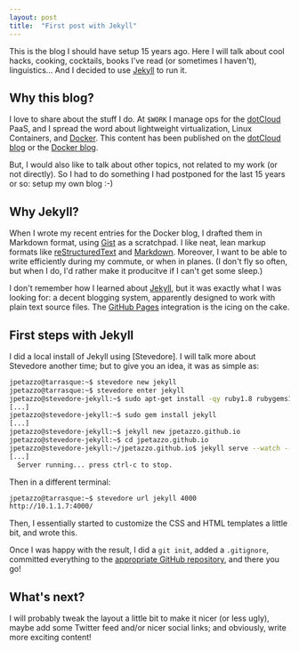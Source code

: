 ```yaml
---
layout: post
title:  "First post with Jekyll"
---
```


This is the blog I should have setup 15 years ago. Here I will
talk about cool hacks, cooking, cocktails, books I've read
(or sometimes I haven't), linguistics... And I decided to use
[Jekyll][] to run it.


## Why this blog?

I love to share about the stuff I do. At `$WORK` I manage ops
for the [dotCloud][] PaaS, and I spread the word about lightweight
virtualization, Linux Containers, and [Docker][].
This content has been published on the [dotCloud blog][] or the
[Docker blog][].

But, I would also like to talk about other topics, not related to
my work (or not directly). So I had to do something I had postponed
for the last 15 years or so: setup my own blog :-)


## Why Jekyll?

When I wrote my recent entries for the Docker blog, I drafted them
in Markdown format, using [Gist](http://gist.github.com/) as a scratchpad.
I like neat, lean markup formats like [reStructuredText][] and [Markdown][].
Moreover, I want to be able to write efficiently during my commute, or
when in planes. (I don't fly so often, but when I do, I'd rather make it
producitve if I can't get some sleep.)

I don't remember how I learned about [Jekyll], but it was exactly
what I was looking for: a decent blogging system, apparently designed
to work with plain text source files. The [GitHub Pages][] integration
is the icing on the cake.


## First steps with Jekyll

I did a local install of Jekyll using [Stevedore]. I will talk more about
Stevedore another time; but to give you an idea, it was as simple as:

```bash
jpetazzo@tarrasque:~$ stevedore new jekyll
jpetazzo@tarrasque:~$ stevedore enter jekyll
jpetazzo@stevedore-jekyll:~$ sudo apt-get install -qy ruby1.8 rubygems1.8
[...]
jpetazzo@stevedore-jekyll:~$ sudo gem install jekyll
[...]
jpetazzo@stevedore-jekyll:~$ jekyll new jpetazzo.github.io
jpetazzo@stevedore-jekyll:~$ cd jpetazzo.github.io
jpetazzo@stevedore-jekyll:~/jpetazzo.github.io$ jekyll serve --watch --drafts
[...]
  Server running... press ctrl-c to stop.
```

Then in a different terminal:

```bash
jpetazzo@tarrasque:~$ stevedore url jekyll 4000
http://10.1.1.7:4000/
```

Then, I essentially started to customize the CSS and HTML templates
a little bit, and wrote this.

Once I was happy with the result, I did a `git init`, added a `.gitignore`,
committed everything to the [appropriate GitHub repository](
https://github.com/jpetazzo/jpetazzo.github.io), and there you go!


## What's next?

I will probably tweak the layout a little bit to make it nicer (or less ugly),
maybe add some Twitter feed and/or nicer social links; and obviously, write
more exciting content!


[Docker]: http://docker.io/
[Docker blog]: http://blog.docker.io/
[dotCloud]: http://www.dotcloud.com/
[dotCloud blog]: http://blog.dotcloud.com/
[GitHub Pages]: http://pages.github.com/
[Jekyll]: http://jekyllrb.com/
[Markdown]: http://daringfireball.net/projects/markdown/syntax
[reStructuredText]: http://sphinx-doc.org/rest.html

